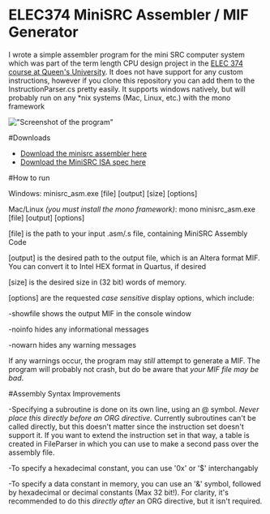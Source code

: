 # ELEC374 MiniSRC Assembler / MIF Generator

I wrote a simple assembler program for the mini SRC computer system which was part of the term length CPU design project in the [ELEC 374 course at Queen's University](http://my.ece.queensu.ca/Current-Students/Undergraduate/Course-Summaries/ELEC-374.html). It does not have support for any custom instructions, however if you clone this repository you can add them to the InstructionParser.cs pretty easily. It supports windows natively, but will probably run on any *nix systems (Mac, Linux, etc.) with the mono framework

!["Screenshot of the program"](https://raw.githubusercontent.com/mitchellwaite/MiniSRC-Assembler/master/Screenshot.png)

#Downloads
* [Download the minisrc assembler here](https://github.com/mitchellwaite/MiniSRC-Assembler/raw/master/MiniSRC_ASM/MiniSRC_ASM_CMD/bin/Debug/minisrc_asm.exe)
* [Download the MiniSRC ISA spec here](https://github.com/mitchellwaite/MiniSRC-Assembler/raw/master/CPU_Spec.pdf)

#How to run

Windows: minisrc_asm.exe [file] [output] [size] [options]

Mac/Linux *(you must install the mono framework)*: mono minisrc_asm.exe [file] [output] [options]


[file] is the path to your input .asm/.s file, containing MiniSRC Assembly Code

[output] is the desired path to the output file, which is an Altera format MIF. You can convert it to Intel HEX format in Quartus, if desired

[size] is the desired size in (32 bit) words of memory.

[options] are the requested *case sensitive* display options, which include:

-showfile shows the output MIF in the console window

-noinfo hides any informational messages

-nowarn hides any warning messages

If any warnings occur, the program may *still* attempt to generate a MIF. The program will probably not crash, but do be aware that *your MIF file may be bad*.

#Assembly Syntax Improvements

-Specifying a subroutine is done on its own line, using an @ symbol. *Never place this directly before an ORG directive.* Currently subroutines can't be called directly, but this doesn't matter since the instruction set doesn't support it. If you want to extend the instruction set in that way, a table is created in FileParser in which you can use to make a second pass over the assembly file.

-To specify a hexadecimal constant, you can use '0x' or '$' interchangably

-To specify a data constant in memory, you can use an '&' symbol, followed by hexadecimal or decimal constants (Max 32 bit!). For clarity, it's recommended to do this *directly after* an ORG directive, but it isn't required.
